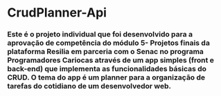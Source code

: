 # CrudPlanner-Api
### Este é o projeto individual que foi desenvolvido para a aprovação de competência do módulo 5- Projetos finais da plataforma Resilia em parceria com o Senac no programa Programadores Cariocas através de  um app simples (front e back-end) que implementa as funcionalidades básicas do CRUD. O tema do app é um planner para a  organização de tarefas do cotidiano de um desenvolvedor web.
